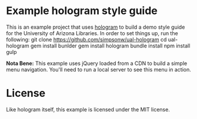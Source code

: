 # Example hologram style guide

This is an example project that uses
[hologram](http://trulia.github.io/hologram) to build a demo style guide for
the University of Arizona Libraries.  In order to set things up, run the 
following:
		git clone https://github.com/simpsonw/ual-hologram
		cd ual-hologram
		gem install bunlder
    gem install hologram
		bundle install
		npm install
		gulp

**Nota Bene:** This example uses jQuery loaded from a CDN to build a simple menu navigation. You'll need to run a local server to see this menu in action.

# License

Like hologram itself, this example is licensed under the MIT license.
